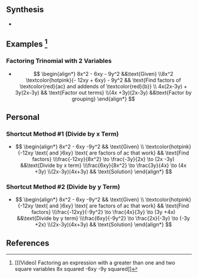 
## Synthesis
- 
## Examples [^1]
### Factoring Trinomial with 2 Variables
- $$ \begin{align*} 8x^2 - 6xy - 9y^2 &&\text{Given} \\8x^2 \textcolor{hotpink}{- 12xy + 6xy} - 9y^2 && \text{Find factors of \textcolor{red}{ac} and addends of \textcolor{red}{b}} \\ 4x(2x-3y) + 3y(2x-3y) && \text{Factor out terms} \\(4x +3y)(2x-3y) &&\text{Factor by grouping} \end{align*}  $$
## Personal
### Shortcut Method #1 (Divide by x Term)
- $$ \begin{align*} 8x^2 - 6xy -9y^2 && \text{Given} \\ \textcolor{hotpink}{-12xy \text{ and }6xy} \text{ are factors of ac that work} && \text{Find factors} \\\frac{-12xy}{8x^2} \to \frac{-3y}{2x} \to (2x -3y) &&\text{Divide by x term} \\\frac{6xy}{8x^2} \to \frac{3y}{4x} \to (4x +3y) \\(2x-3y)(4x+3y) && \text{Solution} \end{align*}  $$
### Shortcut Method #2 (Divide by y Term)
- $$ \begin{align*} 8x^2 - 6xy -9y^2 && \text{Given} \\ \textcolor{hotpink}{-12xy \text{ and }6xy} \text{ are factors of ac that work} && \text{Find factors} \\\frac{-12xy}{-9y^2} \to \frac{4x}{3y} \to (3y +4x) &&\text{Divide by y term} \\\frac{6xy}{-9y^2} \to \frac{2x}{-3y} \to (-3y +2x) \\(2x-3y)(4x+3y) && \text{Solution} \end{align*}  $$
## References
[^1]: [[(Video) Factoring an expression with a greater than one and two square variables 8x squared -6xy -9y squared]]